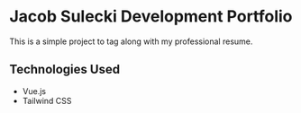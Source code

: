 # Jacob Sulecki Development Portfolio

This is a simple project to tag along with my professional resume. 

## Technologies Used
- Vue.js
- Tailwind CSS


